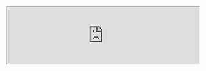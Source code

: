 
<iframe src="https://fergustaylor.github.io/Dev/Search/example.html" width="100%" onload="this.style.height=this.contentDocument.body.scrollHeight +'px';" onresize="this.style.height=this.contentDocument.body.scrollHeight +'px';">
</iframe>